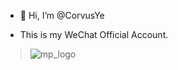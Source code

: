 - 👋 Hi, I’m @CorvusYe

- This is my WeChat Official Account.
> ![mp_logo](https://user-images.githubusercontent.com/15630211/210298359-15e5cbd4-feda-4a17-a263-6a2926468c4d.jpg)



